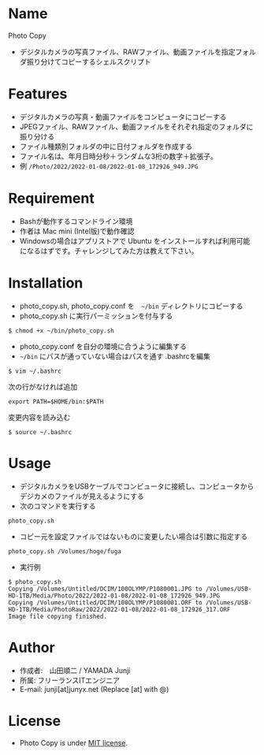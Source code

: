 # Name
Photo Copy
- デジタルカメラの写真ファイル、RAWファイル、動画ファイルを指定フォルダ振り分けてコピーするシェルスクリプト

# Features
- デジタルカメラの写真・動画ファイルをコンピュータにコピーする
- JPEGファイル、RAWファイル、動画ファイルをそれぞれ指定のフォルダに振り分ける
- ファイル種類別フォルダの中に日付フォルダを作成する
- ファイル名は、年月日時分秒＋ランダムな3桁の数字＋拡張子。
- 例 `/Photo/2022/2022-01-08/2022-01-08_172926_949.JPG`

# Requirement
- Bashが動作するコマンドライン環境
- 作者は Mac mini (Intel版)で動作確認
- Windowsの場合はアプリストアで Ubuntu をインストールすれば利用可能になるはずです。チャレンジしてみた方は教えて下さい。

# Installation
- photo_copy.sh, photo_copy.conf を　`~/bin` ディレクトリにコピーする
- photo_copy.sh に実行パーミッションを付与する
```
$ chmod +x ~/bin/photo_copy.sh
```
- photo_copy.conf を自分の環境に合うように編集する
- `~/bin` にパスが通っていない場合はパスを通す
.bashrcを編集
```
$ vim ~/.bashrc
```
次の行がなければ追加
```
export PATH=$HOME/bin:$PATH
```
変更内容を読み込む
```
$ source ~/.bashrc
```

# Usage
- デジタルカメラをUSBケーブルでコンピュータに接続し、コンピュータからデジカメのファイルが見えるようにする
- 次のコマンドを実行する
```
photo_copy.sh
```
- コピー元を設定ファイルではないものに変更したい場合は引数に指定する
```
photo_copy.sh /Volumes/hoge/fuga
```
- 実行例
```
$ photo_copy.sh 
Copying /Volumes/Untitled/DCIM/100OLYMP/P1080001.JPG to /Volumes/USB-HD-1TB/Media/Photo/2022/2022-01-08/2022-01-08_172926_949.JPG
Copying /Volumes/Untitled/DCIM/100OLYMP/P1080001.ORF to /Volumes/USB-HD-1TB/Media/PhotoRaw/2022/2022-01-08/2022-01-08_172926_317.ORF
Image file copying finished.
```

# Author
- 作成者:　山田順二 / YAMADA Junji
- 所属: フリーランスITエンジニア
- E-mail: junji[at]junyx.net (Replace [at] with @)

# License
- Photo Copy is under [MIT license](https://en.wikipedia.org/wiki/MIT_License).

